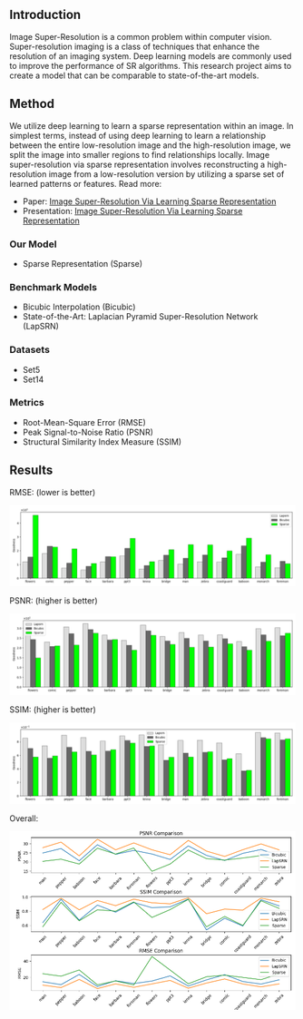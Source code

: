 ## Introduction

Image Super-Resolution is a common problem within computer vision. Super-resolution imaging is a class of techniques that enhance the resolution of an imaging system. Deep learning models are commonly used to improve the performance of SR algorithms. This research project aims to create a model that can be comparable to state-of-the-art models.

## Method

We utilize deep learning to learn a sparse representation within an image. In simplest terms, instead of using deep learning to learn a relationship between the entire low-resolution image and the high-resolution image, we split the image into smaller regions to find relationships locally. Image super-resolution via sparse representation involves reconstructing a high-resolution image from a low-resolution version by utilizing a sparse set of learned patterns or features. Read more:
- Paper: [Image Super-Resolution Via Learning Sparse Representation](https://github.com/KiwiThePoodle/Image-Super-Resolution-Via-Learning-Sparse-Representation/blob/main/Image%20Super-Resolution%20Via%20Learning%20Sparse%20Representation%20Paper.pdf)
- Presentation: [Image Super-Resolution Via Learning Sparse Representation](https://github.com/KiwiThePoodle/Image-Super-Resolution-Via-Learning-Sparse-Representation/blob/main/Image%20Super-Resolution%20Via%20Learning%20Sparse%20Representation%20PPT.pdf)

### Our Model

- Sparse Representation (Sparse)

### Benchmark Models

- Bicubic Interpolation (Bicubic)
- State-of-the-Art: Laplacian Pyramid Super-Resolution Network (LapSRN)

### Datasets

- Set5
- Set14

### Metrics

- Root-Mean-Square Error (RMSE)
- Peak Signal-to-Noise Ratio (PSNR)
- Structural Similarity Index Measure (SSIM)

## Results

RMSE: (lower is better)

<img src="https://github.com/KiwiThePoodle/Image-Super-Resolution-Via-Learning-Sparse-Representation/blob/main/RMSE.png">

PSNR: (higher is better)

<img src="https://github.com/KiwiThePoodle/Image-Super-Resolution-Via-Learning-Sparse-Representation/blob/main/PSNR.png">

SSIM: (higher is better)

<img src="https://github.com/KiwiThePoodle/Image-Super-Resolution-Via-Learning-Sparse-Representation/blob/main/SSIM.png">

Overall:

<img src="https://github.com/KiwiThePoodle/Image-Super-Resolution-Via-Learning-Sparse-Representation/blob/main/code/metrics/Metric%20Comparison.png">
